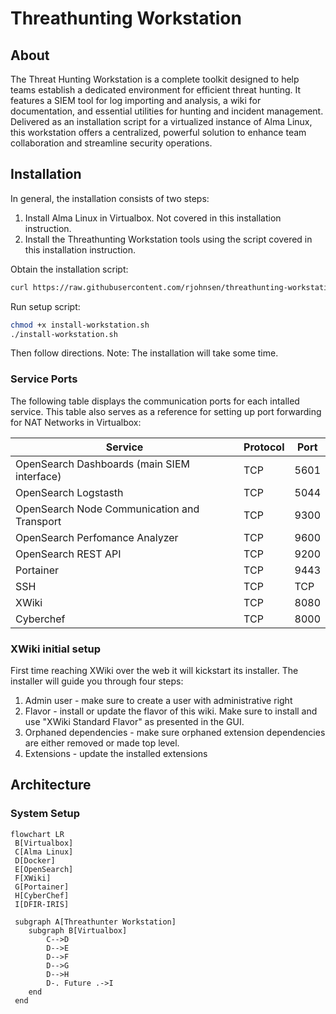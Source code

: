 # Threathunting Workstation

## About

The Threat Hunting Workstation is a complete toolkit designed to help teams establish a dedicated environment for efficient threat hunting. It features a SIEM tool for log importing and analysis, a wiki for documentation, and essential utilities for hunting and incident management. Delivered as an installation script for a virtualized instance of Alma Linux, this workstation offers a centralized, powerful solution to enhance team collaboration and streamline security operations.

## Installation

In general, the installation consists of two steps:

1. Install Alma Linux in Virtualbox. Not covered in this installation instruction. 
2. Install the Threathunting Workstation tools using the script covered in this installation instruction.


Obtain the installation script:

```bash
curl https://raw.githubusercontent.com/rjohnsen/threathunting-workstation/main/install-workstation.sh -o install-workstation.sh
```

Run setup script:

```bash
chmod +x install-workstation.sh
./install-workstation.sh
```

Then follow directions. Note: The installation will take some time.

### Service Ports

The following table displays the communication ports for each intalled service. This table also serves as a reference for setting up port forwarding for NAT Networks in Virtualbox:

| Service | Protocol | Port |
| ------- | -------- | ---- |
| OpenSearch Dashboards (main SIEM interface) |  TCP | 5601 |
| OpenSearch Logstasth | TCP | 5044 |
| OpenSearch Node Communication and Transport | TCP | 9300 |
| OpenSearch Perfomance Analyzer | TCP | 9600 |
| OpenSearch REST API | TCP | 9200 |
| Portainer | TCP | 9443 |
| SSH | TCP | TCP | 22 |
| XWiki | TCP | 8080 |
| Cyberchef | TCP | 8000 |  

### XWiki initial setup

First time reaching XWiki over the web it will kickstart its installer. The installer will guide you through four steps:

1. Admin user - make sure to create a user with administrative right
2. Flavor - install or update the flavor of this wiki. Make sure to install and use "XWiki Standard Flavor" as presented in the GUI.
3. Orphaned dependencies - make sure orphaned extension dependencies are either removed or made top level.
4. Extensions - update the installed extensions

## Architecture

### System Setup

```mermaid
flowchart LR
 B[Virtualbox]
 C[Alma Linux]
 D[Docker]
 E[OpenSearch]
 F[XWiki]
 G[Portainer]
 H[CyberChef]
 I[DFIR-IRIS]

 subgraph A[Threathunter Workstation]
    subgraph B[Virtualbox]
        C-->D
        D-->E
        D-->F
        D-->G
        D-->H
        D-. Future .->I
    end
 end
 ```